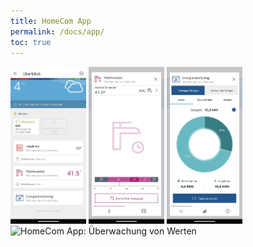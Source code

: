 ```yaml
---
title: HomeCom App
permalink: /docs/app/
toc: true
---
```


<img src="/assets/images/App-Home.jpg" alt="HomeCom App: Startseite" width="24%" />
<img src="/assets/images/App-Warmwasser.jpg" alt="HomeCom App: Warmwasser Modusauswahl" width="24%" />
<img src="/assets/images/App-EnergieMonitoring.jpg" alt="HomeCom App: Energie Monitoring" width="24%" />
<img src="/assets/images/App-Überwachung.jpg" alt="HomeCom App: Überwachung von Werten" width="24%" />
